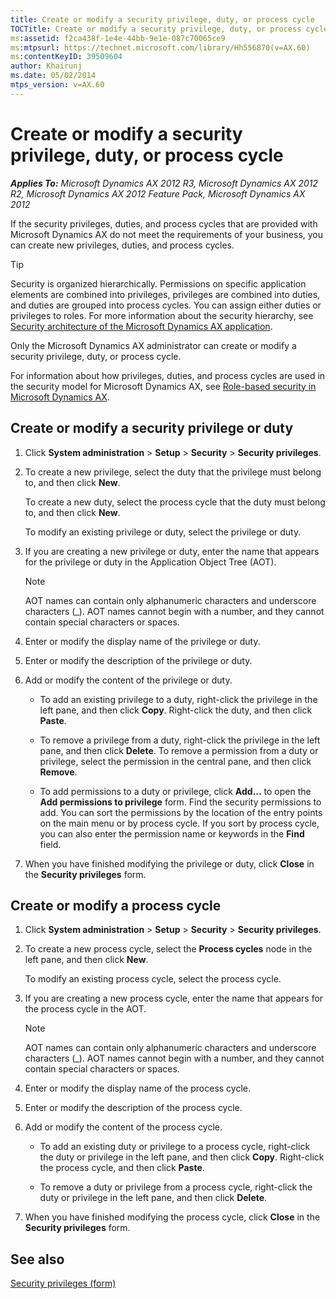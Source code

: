 ```yaml
---
title: Create or modify a security privilege, duty, or process cycle
TOCTitle: Create or modify a security privilege, duty, or process cycle
ms:assetid: f2ca438f-1e4e-44bb-9e1e-087c70065ce9
ms:mtpsurl: https://technet.microsoft.com/library/Hh556870(v=AX.60)
ms:contentKeyID: 39509604
author: Khairunj
ms.date: 05/02/2014
mtps_version: v=AX.60
---
```


# Create or modify a security privilege, duty, or process cycle 


_**Applies To:** Microsoft Dynamics AX 2012 R3, Microsoft Dynamics AX 2012 R2, Microsoft Dynamics AX 2012 Feature Pack, Microsoft Dynamics AX 2012_

If the security privileges, duties, and process cycles that are provided with Microsoft Dynamics AX do not meet the requirements of your business, you can create new privileges, duties, and process cycles.


> [!TIP]
> <P>Security is organized hierarchically. Permissions on specific application elements are combined into privileges, privileges are combined into duties, and duties are grouped into process cycles. You can assign either duties or privileges to roles. For more information about the security hierarchy, see <A href="security-architecture-of-the-microsoft-dynamics-ax-application.md">Security architecture of the Microsoft Dynamics AX application</A>.</P>



Only the Microsoft Dynamics AX administrator can create or modify a security privilege, duty, or process cycle.

For information about how privileges, duties, and process cycles are used in the security model for Microsoft Dynamics AX, see [Role-based security in Microsoft Dynamics AX](role-based-security-in-microsoft-dynamics-ax.md).

## Create or modify a security privilege or duty

1.  Click **System administration** \> **Setup** \> **Security** \> **Security privileges**.

2.  To create a new privilege, select the duty that the privilege must belong to, and then click **New**.
    
    To create a new duty, select the process cycle that the duty must belong to, and then click **New**.
    
    To modify an existing privilege or duty, select the privilege or duty.

3.  If you are creating a new privilege or duty, enter the name that appears for the privilege or duty in the Application Object Tree (AOT).
    

    > [!NOTE]
    > <P>AOT names can contain only alphanumeric characters and underscore characters (_). AOT names cannot begin with a number, and they cannot contain special characters or spaces.</P>



4.  Enter or modify the display name of the privilege or duty.

5.  Enter or modify the description of the privilege or duty.

6.  Add or modify the content of the privilege or duty.
    
      - To add an existing privilege to a duty, right-click the privilege in the left pane, and then click **Copy**. Right-click the duty, and then click **Paste**.
    
      - To remove a privilege from a duty, right-click the privilege in the left pane, and then click **Delete**. To remove a permission from a duty or privilege, select the permission in the central pane, and then click **Remove**.
    
      - To add permissions to a duty or privilege, click **Add...** to open the **Add permissions to privilege** form. Find the security permissions to add. You can sort the permissions by the location of the entry points on the main menu or by process cycle. If you sort by process cycle, you can also enter the permission name or keywords in the **Find** field.

7.  When you have finished modifying the privilege or duty, click **Close** in the **Security privileges** form.

## Create or modify a process cycle

1.  Click **System administration** \> **Setup** \> **Security** \> **Security privileges**.

2.  To create a new process cycle, select the **Process cycles** node in the left pane, and then click **New**.
    
    To modify an existing process cycle, select the process cycle.

3.  If you are creating a new process cycle, enter the name that appears for the process cycle in the AOT.
    

    > [!NOTE]
    > <P>AOT names can contain only alphanumeric characters and underscore characters (_). AOT names cannot begin with a number, and they cannot contain special characters or spaces.</P>



4.  Enter or modify the display name of the process cycle.

5.  Enter or modify the description of the process cycle.

6.  Add or modify the content of the process cycle.
    
      - To add an existing duty or privilege to a process cycle, right-click the duty or privilege in the left pane, and then click **Copy**. Right-click the process cycle, and then click **Paste**.
    
      - To remove a duty or privilege from a process cycle, right-click the duty or privilege in the left pane, and then click **Delete**.

7.  When you have finished modifying the process cycle, click **Close** in the **Security privileges** form.

## See also

[Security privileges (form)](https://technet.microsoft.com/library/hh209366\(v=ax.60\))

  


